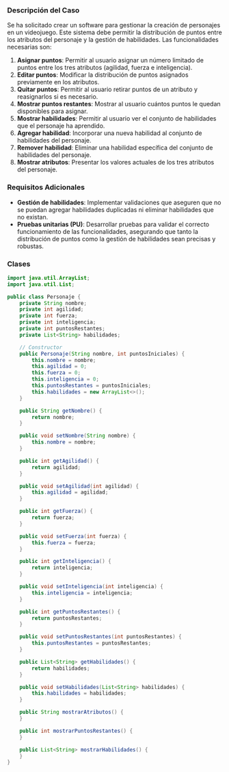 ### Descripción del Caso

Se ha solicitado crear un software para gestionar la creación de personajes en un videojuego. Este sistema debe permitir la distribución de puntos entre los atributos del personaje y la gestión de habilidades. Las funcionalidades necesarias son:

1. **Asignar puntos**: Permitir al usuario asignar un número limitado de puntos entre los tres atributos (agilidad, fuerza e inteligencia).
2. **Editar puntos**: Modificar la distribución de puntos asignados previamente en los atributos.
3. **Quitar puntos**: Permitir al usuario retirar puntos de un atributo y reasignarlos si es necesario.
4. **Mostrar puntos restantes**: Mostrar al usuario cuántos puntos le quedan disponibles para asignar.
5. **Mostrar habilidades**: Permitir al usuario ver el conjunto de habilidades que el personaje ha aprendido.
6. **Agregar habilidad**: Incorporar una nueva habilidad al conjunto de habilidades del personaje.
7. **Remover habilidad**: Eliminar una habilidad específica del conjunto de habilidades del personaje.
8. **Mostrar atributos**: Presentar los valores actuales de los tres atributos del personaje.

### Requisitos Adicionales

- **Gestión de habilidades**: Implementar validaciones que aseguren que no se puedan agregar habilidades duplicadas ni eliminar habilidades que no existan.
- **Pruebas unitarias (PU)**: Desarrollar pruebas para validar el correcto funcionamiento de las funcionalidades, asegurando que tanto la distribución de puntos como la gestión de habilidades sean precisas y robustas.

### Clases

```java
import java.util.ArrayList;
import java.util.List;

public class Personaje {
    private String nombre;
    private int agilidad;
    private int fuerza;
    private int inteligencia;
    private int puntosRestantes;
    private List<String> habilidades;

    // Constructor
    public Personaje(String nombre, int puntosIniciales) {
        this.nombre = nombre;
        this.agilidad = 0;
        this.fuerza = 0;
        this.inteligencia = 0;
        this.puntosRestantes = puntosIniciales;
        this.habilidades = new ArrayList<>();
    }

    public String getNombre() {
        return nombre;
    }

    public void setNombre(String nombre) {
        this.nombre = nombre;
    }

    public int getAgilidad() {
        return agilidad;
    }

    public void setAgilidad(int agilidad) {
        this.agilidad = agilidad;
    }

    public int getFuerza() {
        return fuerza;
    }

    public void setFuerza(int fuerza) {
        this.fuerza = fuerza;
    }

    public int getInteligencia() {
        return inteligencia;
    }

    public void setInteligencia(int inteligencia) {
        this.inteligencia = inteligencia;
    }

    public int getPuntosRestantes() {
        return puntosRestantes;
    }

    public void setPuntosRestantes(int puntosRestantes) {
        this.puntosRestantes = puntosRestantes;
    }

    public List<String> getHabilidades() {
        return habilidades;
    }

    public void setHabilidades(List<String> habilidades) {
        this.habilidades = habilidades;
    }

    public String mostrarAtributos() {
    }

    public int mostrarPuntosRestantes() {
    }

    public List<String> mostrarHabilidades() {
    }
}


```
